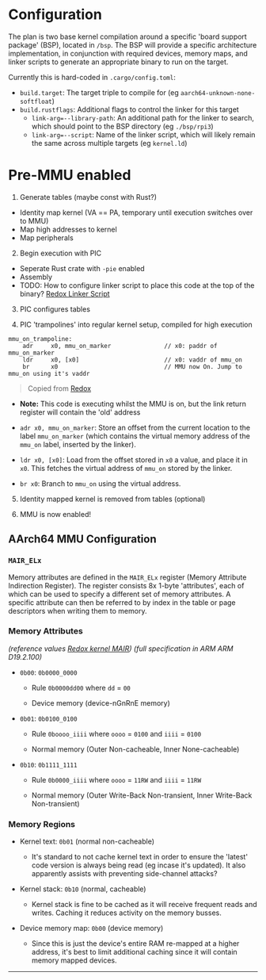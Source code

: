 # Configuration

The plan is two base kernel compilation around a specific 'board support package' (BSP), located in
`/bsp`. The BSP will provide a specific architecture implementation, in conjunction with required
devices, memory maps, and linker scripts to generate an appropriate binary to run on the target.

Currently this is hard-coded in `.cargo/config.toml`:

- `build.target`: The target triple to compile for (eg `aarch64-unknown-none-softfloat`)
- `build.rustflags`: Additional flags to control the linker for this target
  - `link-arg=--library-path`: An additional path for the linker to search, which should point to
    the BSP directory (eg `./bsp/rpi3`)
  - `link-arg=--script`: Name of the linker script, which will likely remain the same across
    multiple targets (eg `kernel.ld`)

# Pre-MMU enabled

1. Generate tables (maybe const with Rust?)
  - Identity map kernel (VA == PA, temporary until execution switches over to MMU)
  - Map high addresses to kernel
  - Map peripherals

2. Begin execution with PIC
  - Seperate Rust crate with `-pie` enabled
  - Assembly
  - TODO: How to configure linker script to place this code at the top of the binary? [Redox Linker
    Script]

3. PIC configures tables

4. PIC 'trampolines' into regular kernel setup, compiled for high execution

```
mmu_on_trampoline:
    adr     x0, mmu_on_marker               // x0: paddr of mmu_on_marker
    ldr     x0, [x0]                        // x0: vaddr of mmu_on
    br      x0                              // MMU now On. Jump to mmu_on using it's vaddr
```

> Copied from [Redox]

  - **Note:** This code is executing whilst the MMU is on, but the link return register will contain
    the 'old' address

  - `adr x0, mmu_on_marker`: Store an offset from the current location to the label `mmu_on_marker`
    (which contains the virtual memory address of the `mmu_on` label, inserted by the linker).

  - `ldr x0, [x0]`: Load from the offset stored in `x0` a value, and place it in `x0`. This fetches
    the virtual address of `mmu_on` stored by the linker.

  - `br x0`: Branch to `mmu_on` using the virtual address.

5. Identity mapped kernel is removed from tables (optional)

6. MMU is now enabled!

## AArch64 MMU Configuration

### `MAIR_ELx`

Memory attributes are defined in the `MAIR_ELx` register (Memory Attribute Indirection Register).
The register consists 8x 1-byte 'attributes', each of which can be used to specify a different set 
of memory attributes. A specific attribute can then be referred to by index in the table or page
descriptors when writing them to memory.

### Memory Attributes

_(reference values [Redox kernel MAIR])_
_(full specification in ARM ARM D19.2.100)_

- `0b00`: `0b0000_0000`

  - Rule `0b0000dd00` where `dd` = `00`

  - Device memory (device-nGnRnE memory)

- `0b01`: `0b0100_0100`

  - Rule `0boooo_iiii` where `oooo` = `0100` and `iiii` = `0100`

  - Normal memory (Outer Non-cacheable, Inner None-cacheable)

- `0b10`: `0b1111_1111`

  - Rule `0b0000_iiii` where `oooo` = `11RW` and `iiii` = `11RW`

  - Normal memory (Outer Write-Back Non-transient, Inner Write-Back Non-transient)

### Memory Regions

- Kernel text: `0b01` (normal non-cacheable)

  - It's standard to not cache kernel text in order to ensure the 'latest' code version is always
    being read (eg incase it's updated). It also apparently assists with preventing side-channel
    attacks?

- Kernel stack: `0b10` (normal, cacheable)

  - Kernel stack is fine to be cached as it will receive frequent reads and writes. Caching it
    reduces activity on the memory busses.

- Device memory map: `0b00` (device memory)

  - Since this is just the device's entire RAM re-mapped at a higher address, it's best to limit
    additional caching since it will contain memory mapped devices.

---

[Redox]: https://gitlab.redox-os.org/redox-os/kernel/-/blob/ea0356b26a753f053def5c966c3af118b5e6dfaa/src/arch/aarch64/init/pre_kstart/helpers/post_mmu_enabled.S#L63
[Redox Linker Script]: https://gitlab.redox-os.org/redox-os/kernel/-/blob/ea0356b26a753f053def5c966c3af118b5e6dfaa/linkers/aarch64.ld
[Redox kernel MAIR]: https://gitlab.redox-os.org/redox-os/kernel/-/blob/ea0356b26a753f053def5c966c3af118b5e6dfaa/src/arch/aarch64/init/pre_kstart/helpers/pre_mmu_enabled.S#L60
